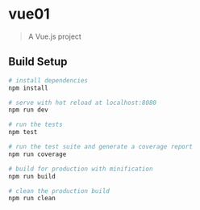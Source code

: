 # vue01

> A Vue.js project

## Build Setup

``` bash
# install dependencies
npm install

# serve with hot reload at localhost:8080
npm run dev

# run the tests
npm test

# run the test suite and generate a coverage report
npm run coverage

# build for production with minification
npm run build

# clean the production build
npm run clean
```
